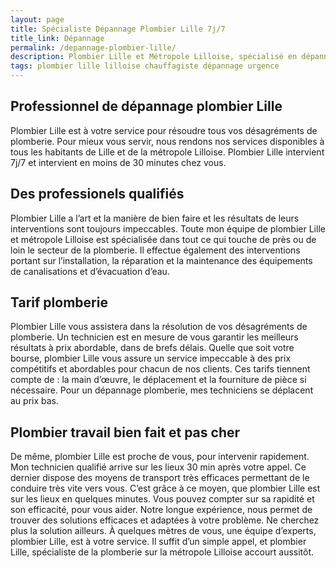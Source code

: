 ```yaml
---
layout: page
title: Spécialiste Dépannage Plombier Lille 7j/7 
title_link: Dépannage
permalink: /depannage-plombier-lille/
description: Plombier Lille et Métropole Lilloise, spécialisé en dépannage. rdv ou urgence.
tags: plombier lille lilloise chauffagiste dépannage urgence
---
```


## Professionnel de dépannage plombier Lille

Plombier Lille est à votre service pour résoudre tous vos désagréments de plomberie. Pour mieux vous servir, nous rendons  nos services disponibles à tous les habitants de Lille et de la métropole Lilloise. Plombier Lille intervient 7j/7 et intervient en moins de 30 minutes chez vous.

## Des professionels qualifiés

Plombier Lille a l’art et la manière de bien faire et les résultats de leurs interventions sont toujours impeccables. Toute mon équipe de plombier Lille et métropole Lilloise est spécialisée dans tout ce qui touche de près ou de loin le secteur de la plomberie. Il effectue également des interventions portant sur l’installation, la réparation et la maintenance des équipements de canalisations et d’évacuation d’eau.

## Tarif plomberie

Plombier Lille vous assistera dans la résolution de vos désagréments de plomberie. Un technicien est en mesure de vous garantir les meilleurs résultats à prix abordable, dans de brefs délais. Quelle que soit votre bourse, plombier Lille vous assure un service impeccable à des prix compétitifs et abordables pour chacun de nos clients. Ces tarifs tiennent compte de : la main d’œuvre, le déplacement et la fourniture de pièce si nécessaire. Pour un dépannage plomberie, mes techniciens se déplacent au prix bas.

## Plombier travail bien fait et pas cher

De même, plombier Lille est proche de vous, pour intervenir rapidement. Mon technicien qualifié arrive sur les lieux 30 min après votre appel. Ce dernier dispose des moyens de transport très efficaces permettant de le conduire très vite vers vous. C’est grâce à ce moyen, que plombier Lille est sur les lieux en quelques minutes. Vous pouvez compter sur sa rapidité et son efficacité, pour vous aider. Notre longue expérience, nous permet de trouver des solutions efficaces et adaptées à votre problème. Ne cherchez plus la solution ailleurs. À quelques mètres de vous, une équipe d’experts, plombier Lille, est à votre service. Il suffit d’un simple appel, et plombier Lille, spécialiste de la plomberie sur la métropole Lilloise accourt aussitôt.


